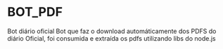 # BOT_PDF
Bot diário oficial
Bot que faz o download automáticamente dos PDFS do diário Oficial, foi consumida e extraída os pdfs utilizando libs do node.js

